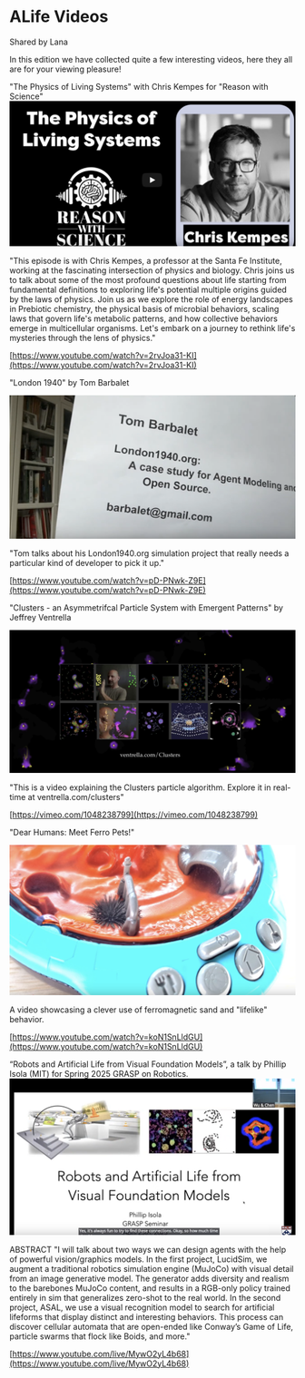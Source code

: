 # ALife Videos
Shared by Lana

In this edition we have collected quite a few interesting videos, here they all are for your viewing pleasure!

"The Physics of Living Systems" with Chris Kempes for "Reason with Science" 
![](images/kempes.png)

"This episode is with Chris Kempes, a professor at the Santa Fe Institute, working at the fascinating intersection of physics and biology. Chris joins us to talk about some of the most profound questions about life starting from fundamental definitions to exploring life's potential multiple origins guided by the laws of physics. Join us as we explore the role of energy landscapes in Prebiotic chemistry, the physical basis of microbial behaviors, scaling laws that govern life's metabolic patterns, and how collective behaviors emerge in multicellular organisms. Let's embark on a journey to rethink life's mysteries through the lens of physics."

[https://www.youtube.com/watch?v=2rvJoa31-KI](https://www.youtube.com/watch?v=2rvJoa31-KI)

"London 1940" by ‪Tom Barbalet

![](images/barbalet.png)

"Tom talks about his London1940.org simulation project that really needs a particular kind of developer to pick it up."

[https://www.youtube.com/watch?v=pD-PNwk-Z9E](https://www.youtube.com/watch?v=pD-PNwk-Z9E)


"Clusters - an Asymmetrifcal Particle System with Emergent Patterns" by Jeffrey Ventrella

![](images/ventrella.png)

"This is a video explaining the Clusters particle algorithm. Explore it in real-time at ventrella.com/clusters"

[https://vimeo.com/1048238799](https://vimeo.com/1048238799)


"Dear Humans: Meet Ferro Pets!"

![](images/ferropet.png)

A video showcasing a clever use of ferromagnetic sand and "lifelike" behavior.

[https://www.youtube.com/watch?v=koN1SnLldGU](https://www.youtube.com/watch?v=koN1SnLldGU)

 “Robots and Artificial Life from Visual Foundation Models”, a talk by Phillip Isola (MIT) for Spring 2025 GRASP on Robotics.
![](images/isola.png)

ABSTRACT
"I will talk about two ways we can design agents with the help of powerful vision/graphics models. In the first project, LucidSim, we augment a traditional robotics simulation engine (MuJoCo) with visual detail from an image generative model. The generator adds diversity and realism to the barebones MuJoCo content, and results in a RGB-only policy trained entirely in sim that generalizes zero-shot to the real world. In the second project, ASAL, we use a visual recognition model to search for artificial lifeforms that display distinct and interesting behaviors. This process can discover cellular automata that are open-ended like Conway’s Game of Life, particle swarms that flock like Boids, and more."

[https://www.youtube.com/live/MywO2yL4b68](https://www.youtube.com/live/MywO2yL4b68)
